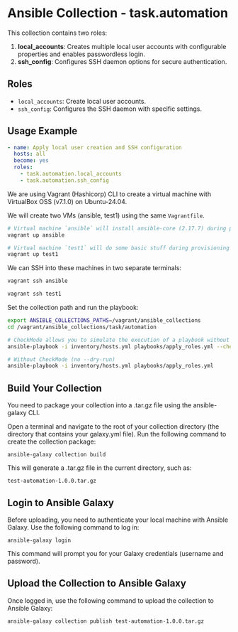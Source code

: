 # Ansible Collection - task.automation

This collection contains two roles:

1. **local_accounts**: Creates multiple local user accounts with configurable properties and enables passwordless login.
2. **ssh_config**: Configures SSH daemon options for secure authentication.

## Roles
- `local_accounts`: Create local user accounts.
- `ssh_config`: Configures the SSH daemon with specific settings.

## Usage Example

```yaml
- name: Apply local user creation and SSH configuration
  hosts: all
  become: yes
  roles:
    - task.automation.local_accounts
    - task.automation.ssh_config
```

We are using Vagrant (Hashicorp) CLI to create a virtual machine with VirtualBox OSS (v7.1.0) on Ubuntu-24.04.

We will create two VMs (ansible, test1) using the same `Vagrantfile`.
```bash
# Virtual machine `ansible` will install ansible-core (2.17.7) during provisioning (aka init script).
vagrant up ansible

# Virtual machine `test1` will do some basic stuff during provisioning (aka init script).
vagrant up test1
```

We can SSH into these machines in two separate terminals:
```bash
vagrant ssh ansible

vagrant ssh test1
```

Set the collection path and run the playbook:

```bash
export ANSIBLE_COLLECTIONS_PATHS=/vagrant/ansible_collections
cd /vagrant/ansible_collections/task/automation

# CheckMode allows you to simulate the execution of a playbook without making any actual changes to the target systems
ansible-playbook -i inventory/hosts.yml playbooks/apply_roles.yml --check

# Without CheckMode (no --dry-run)
ansible-playbook -i inventory/hosts.yml playbooks/apply_roles.yml
```

## Build Your Collection

You need to package your collection into a .tar.gz file using the ansible-galaxy CLI.

Open a terminal and navigate to the root of your collection directory (the directory that contains your galaxy.yml file).
Run the following command to create the collection package:
```shell
ansible-galaxy collection build
```

This will generate a .tar.gz file in the current directory, such as:
```shell
test-automation-1.0.0.tar.gz
```

## Login to Ansible Galaxy

Before uploading, you need to authenticate your local machine with Ansible Galaxy. Use the following command to log in:
```shell
ansible-galaxy login
```
This command will prompt you for your Galaxy credentials (username and password).

## Upload the Collection to Ansible Galaxy

Once logged in, use the following command to upload the collection to Ansible Galaxy:
```shell
ansible-galaxy collection publish test-automation-1.0.0.tar.gz
```
